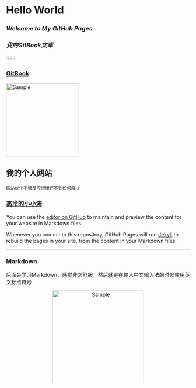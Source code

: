 # Hello World

### *Welcome to My GitHub Pages*

### *我的GitBook文章*
☟☟☟
### [GitBook](https://www.wyattsuen.ml/gitbook-test/)
<p align="left">
	<img src="https://upload.cc/i1/2019/08/01/ZTPvSo.png" 
	alt="Sample" width="200" height="200">
	<p align="center">
		<em></em>
	</p>
</p>

    
## 我的个人网站

    网站优化不够反应很慢还不到如何解决

### [高冷的小小涛](https://wyattisaac.github.io/)

You can use the [editor on GitHub](https://github.com/WyattIsaac/Githubpages/edit/master/README.md) to maintain and preview the content for your website in Markdown files.
    
Whenever you commit to this repository, GitHub Pages will run [Jekyll](https://jekyllrb.com/) to rebuild the pages in your site, from the content in your Markdown files.

-------


### Markdown

后面会学习Markdown，感觉非常舒服，然后就是在输入中文输入法的时候使用英文标点符号

<p align="center">
<img src="https://i.imgur.com/yGW1ILh.jpg?" 
    alt="Sample"  width="250" height="250">
<p align="center">
</p>



